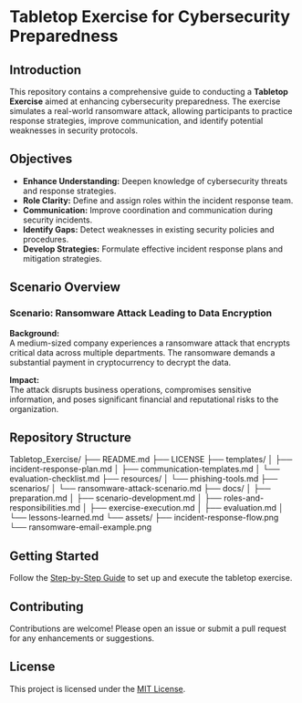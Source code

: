 # Tabletop Exercise for Cybersecurity Preparedness

## Introduction

This repository contains a comprehensive guide to conducting a **Tabletop Exercise** aimed at enhancing cybersecurity preparedness. The exercise simulates a real-world ransomware attack, allowing participants to practice response strategies, improve communication, and identify potential weaknesses in security protocols.

## Objectives

- **Enhance Understanding:** Deepen knowledge of cybersecurity threats and response strategies.
- **Role Clarity:** Define and assign roles within the incident response team.
- **Communication:** Improve coordination and communication during security incidents.
- **Identify Gaps:** Detect weaknesses in existing security policies and procedures.
- **Develop Strategies:** Formulate effective incident response plans and mitigation strategies.

## Scenario Overview

### Scenario: Ransomware Attack Leading to Data Encryption

**Background:**  
A medium-sized company experiences a ransomware attack that encrypts critical data across multiple departments. The ransomware demands a substantial payment in cryptocurrency to decrypt the data.

**Impact:**  
The attack disrupts business operations, compromises sensitive information, and poses significant financial and reputational risks to the organization.

## Repository Structure
Tabletop_Exercise/
├── README.md
├── LICENSE
├── templates/
│   ├── incident-response-plan.md
│   ├── communication-templates.md
│   └── evaluation-checklist.md
├── resources/
│   └── phishing-tools.md
├── scenarios/
│   └── ransomware-attack-scenario.md
├── docs/
│   ├── preparation.md
│   ├── scenario-development.md
│   ├── roles-and-responsibilities.md
│   ├── exercise-execution.md
│   ├── evaluation.md
│   └── lessons-learned.md
└── assets/
    ├── incident-response-flow.png
    └── ransomware-email-example.png

## Getting Started

Follow the [Step-by-Step Guide](./docs/preparation.md) to set up and execute the tabletop exercise.

## Contributing

Contributions are welcome! Please open an issue or submit a pull request for any enhancements or suggestions.

## License

This project is licensed under the [MIT License](./LICENSE).
